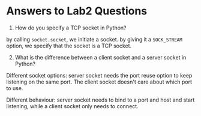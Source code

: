 # Answers to Lab2 Questions

1. How do you specify a TCP socket in Python?

by calling `socket.socket`, we initiate a socket. by giving it a `SOCK_STREAM` option, we specify that the socket is a TCP socket.

2. What is the difference between a client socket and a server socket in Python?

Different socket options: server socket needs the port reuse option to keep listening on the same port. The client socket doesn't care about which port to use.

Different behaviour: server socket needs to bind to a port and host and start listening, while a client socket only needs to connect.
